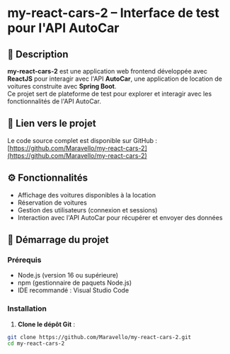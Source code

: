 # my-react-cars-2 – Interface de test pour l'API AutoCar

## 🧰 Description

**my-react-cars-2** est une application web frontend développée avec **ReactJS** pour interagir avec l'API **AutoCar**, une application de location de voitures construite avec **Spring Boot**.  
Ce projet sert de plateforme de test pour explorer et interagir avec les fonctionnalités de l'API AutoCar.

## 🔗 Lien vers le projet

Le code source complet est disponible sur GitHub :  
[https://github.com/Maravello/my-react-cars-2](https://github.com/Maravello/my-react-cars-2)

## ⚙️ Fonctionnalités

- Affichage des voitures disponibles à la location
- Réservation de voitures
- Gestion des utilisateurs (connexion et sessions)
- Interaction avec l'API AutoCar pour récupérer et envoyer des données

## 🚀 Démarrage du projet

### Prérequis

- Node.js (version 16 ou supérieure)
- npm (gestionnaire de paquets Node.js)
- IDE recommandé : Visual Studio Code

### Installation

1. **Clone le dépôt Git** :

```bash
git clone https://github.com/Maravello/my-react-cars-2.git
cd my-react-cars-2
